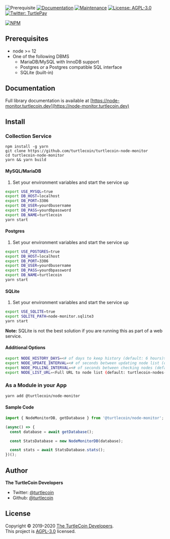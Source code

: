 ![Prerequisite](https://img.shields.io/badge/node-%3E%3D12-blue.svg) [![Documentation](https://img.shields.io/badge/documentation-yes-brightgreen.svg)](https://github.com/TurtleCoin/turtlecoin-node-monitor#readme) [![Maintenance](https://img.shields.io/badge/Maintained%3F-yes-green.svg)](https://github.com/TurtleCoin/turtlecoin-node-monitor/graphs/commit-activity) [![License: AGPL-3.0](https://img.shields.io/badge/License-AGPL--3.0-yellow.svg)](https://github.com/TurtleCoin/turtlecoin-node-monitor/blob/master/LICENSE) [![Twitter: TurtlePay](https://img.shields.io/twitter/follow/_TurtleCoin.svg?style=social)](https://twitter.com/_TurtleCoin)

[![NPM](https://nodeico.herokuapp.com/@turtlecoin/node-monitor.svg)](https://npmjs.com/package/@turtlecoin/node-monitor)

## Prerequisites

- node >= 12
- One of the following DBMS
    - MariaDB/MySQL with InnoDB support
    - Postgres *or* a Postgres compatible SQL interface
    - SQLite (built-in)
    
## Documentation

Full library documentation is available at [https://node-monitor.turtlecoin.dev](https://node-monitor.turtlecoin.dev)

## Install

### Collection Service

```shell
npm install -g yarn
git clone https://github.com/turtlecoin/turtlecoin-node-monitor
cd turtlecoin-node-monitor
yarn && yarn build
```

#### MySQL/MariaDB

1) Set your environment variables and start the service up

```sh
export USE_MYSQL=true
export DB_HOST=localhost
export DB_PORT=3306
export DB_USER=yourdbusername
export DB_PASS=yourdbpassword
export DB_NAME=turtlecoin
yarn start
```

#### Postgres

1) Set your environment variables and start the service up

```sh
export USE_POSTGRES=true
export DB_HOST=localhost
export DB_PORT=3306
export DB_USER=yourdbusername
export DB_PASS=yourdbpassword
export DB_NAME=turtlecoin
yarn start
```

#### SQLite

1) Set your environment variables and start the service up

```sh
export USE_SQLITE=true
export SQLITE_PATH=node-monitor.sqlite3
yarn start
```

**Note:** SQLite is not the best solution if you are running this as part of a web service.

#### Additional Options

```sh
export NODE_HISTORY_DAYS=<# of days to keep history (default: 6 hours)>
export NODE_UPDATE_INTERVAL=<# of seconds between updating node list (default: 1 hour)>
export NODE_POLLING_INTERVAL=<# of seconds between checking nodes (default: 120s)>
export NODE_LIST_URL=<Full URL to node list (default: turtlecoin-nodes-json)>
```

### As a Module in your App

```sh
yarn add @turtlecoin/node-monitor
```

#### Sample Code

```javascript
import { NodeMonitorDB, getDatabase } from '@turtlecoin/node-monitor';

(async() => {
  const database = await getDatabase();

  const StatsDatabase = new NodeMonitorDB(database);

  const stats = await StatsDatabase.stats();
})();
```

## Author

**The TurtleCoin Developers**

* Twitter: [@turtlecoin](https://twitter.com/_turtlecoin )
* Github: [@turtlecoin](https://github.com/turtlecoin)

## License

Copyright © 2019-2020 [The TurtleCoin Developers](https://github.com/turtlecoin).<br />
This project is [AGPL-3.0](https://github.com/turtlecoin/cryptodira/blob/master/LICENSE) licensed.
